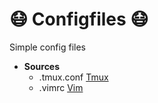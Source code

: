 # :mask: Configfiles :mask:

Simple config files

* **Sources**
    * .tmux.conf [Tmux](https://tmux.github.io/)
    * .vimrc [Vim](http://www.vim.org/)

